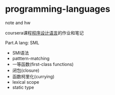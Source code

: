 # programming-languages
note and hw

coursera课程[程序设计语言](https://www.coursera.org/learn/programming-languages)的作业和笔记

Part.A
lang: SML
- SMl语法
- patttern-matching
- 一等函数(first-class functions)
- 闭包(closure)
- 函数柯里化(currying)
- lexical scope
- static type
